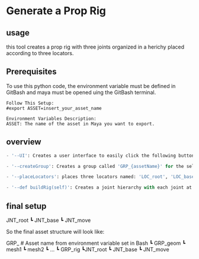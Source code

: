 # Generate a Prop Rig

## usage
this tool creates a prop rig with three joints organized in a herichy placed according to three locators.

## Prerequisites
To use this python code, the environment variable must be defined in GitBash and maya must be opened uing the GitBash terminal.

    Follow This Setup:  
    #export ASSET=insert_your_asset_name   

    Environment Variables Description:  
    ASSET: The name of the asset in Maya you want to export.  


## overview
```python
- '--UI': Creates a user interface to easily click the following buttons: 'Create Group', 'Place Locators' and 'Build Rig'

- '--createGroup': Creates a group called 'GRP_{assetName}' for the selected geometry. PArented under GRP_{assetName}, will be and empty group GRP_rig and GRP_geom which holds the geometry. If no geometry is selected, program will print: "No object is selected. Script Ended."

- '--placeLocators': places three locators named: 'LOC_root', 'LOC_base' and 'LOC_move'

- '--def buildRig(self)': Creates a joint hierarchy with each joint at the matching locator position under GRP_rig. Each time the button is pressed again, it will not add new joints, but will move the existing joints to the correct locator position
```

## final setup
JNT_root
    ┗ JNT_base
              ┗ JNT_move

So the final asset structure will look like:

GRP_<ASSET>        # Asset name from environment variable set in Bash
    ┗ GRP_geom
            ┗ mesh1
            ┗ mesh2
            ┗ ...
    ┗ GRP_rig
             ┗JNT_root
                    ┗ JNT_base
                           ┗ JNT_move
